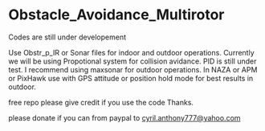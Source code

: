 Obstacle_Avoidance_Multirotor
=============================
Codes are still under developement

Use Obstr_p_IR or Sonar files for indoor and outdoor operations.
Currently we will be using Propotional system for collision avidance.
PID is still under test.
I recommend using maxsonar for outdoor operations.
In NAZA or APM or PixHawk use with GPS attitude or position hold mode for best results in outdoor.




free repo please give credit if you use the code Thanks.

please donate if you can from paypal to cyril.anthony777@yahoo.com
